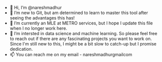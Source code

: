 - 👋 Hi, I’m @nareshmadhur
- 👀 I’m new to Git, but am determined to learn to master this tool after seeing the advantages this has!
- 🌱 I’m currently an MLE at METRO services, but I hope I update this file when I no longer work here.
- 💞️ I’m intersted in data science and machine learning. So please feel free to reach out if there are any fascinating projects you want to work on. Since I'm still new to this, I might be a bit slow to catch-up but I promise dedication.
- 📫 You can reach me on my email - nareshmadhur<at>gmail<dot>com

<!---
nareshmadhur/nareshmadhur is a ✨ special ✨ repository because its `README.md` (this file) appears on your GitHub profile.
You can click the Preview link to take a look at your changes.
--->
